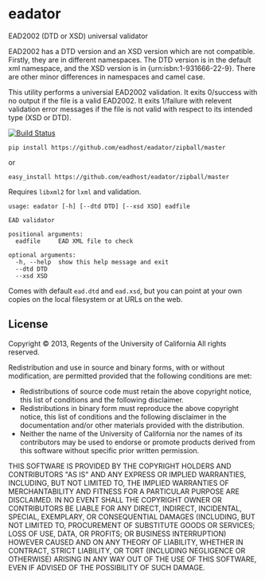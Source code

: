 eadator
=======

EAD2002 (DTD or XSD) universal validator

EAD2002 has a DTD version and an XSD version which are not compatible.  Firstly, they are in
different namespaces.  The DTD version is in the default xml namespace, and the XSD 
version is in {urn:isbn:1-931666-22-9}.  There are other minor differences in namespaces
and camel case.

This utility performs a universial EAD2002 validation.  It exits 0/success with no output if the 
file is a valid EAD2002.  It exits 1/failure with relevent validation error messages if the file
is not valid with respect to its intended type (XSD or DTD).

[![Build Status](https://travis-ci.org/eadhost/eadator.png)](https://travis-ci.org/eadhost/eadator)


```
pip install https://github.com/eadhost/eadator/zipball/master
```
or
```
easy_install https://github.com/eadhost/eadator/zipball/master
```

Requires `libxml2` for `lxml` and validation.  


```
usage: eadator [-h] [--dtd DTD] [--xsd XSD] eadfile

EAD validator

positional arguments:
  eadfile     EAD XML file to check

optional arguments:
  -h, --help  show this help message and exit
  --dtd DTD
  --xsd XSD
```

Comes with default `ead.dtd` and `ead.xsd`, but you can point at
your own copies on the local filesystem or at URLs on the web.

License
-------
Copyright © 2013, Regents of the University of California
All rights reserved.

Redistribution and use in source and binary forms, with or without 
modification, are permitted provided that the following conditions are met:

- Redistributions of source code must retain the above copyright notice, 
  this list of conditions and the following disclaimer.
- Redistributions in binary form must reproduce the above copyright notice, 
  this list of conditions and the following disclaimer in the documentation 
  and/or other materials provided with the distribution.
- Neither the name of the University of California nor the names of its
  contributors may be used to endorse or promote products derived from this 
  software without specific prior written permission.

THIS SOFTWARE IS PROVIDED BY THE COPYRIGHT HOLDERS AND CONTRIBUTORS "AS IS" 
AND ANY EXPRESS OR IMPLIED WARRANTIES, INCLUDING, BUT NOT LIMITED TO, THE 
IMPLIED WARRANTIES OF MERCHANTABILITY AND FITNESS FOR A PARTICULAR PURPOSE 
ARE DISCLAIMED. IN NO EVENT SHALL THE COPYRIGHT OWNER OR CONTRIBUTORS BE 
LIABLE FOR ANY DIRECT, INDIRECT, INCIDENTAL, SPECIAL, EXEMPLARY, OR 
CONSEQUENTIAL DAMAGES (INCLUDING, BUT NOT LIMITED TO, PROCUREMENT OF 
SUBSTITUTE GOODS OR SERVICES; LOSS OF USE, DATA, OR PROFITS; OR BUSINESS 
INTERRUPTION) HOWEVER CAUSED AND ON ANY THEORY OF LIABILITY, WHETHER IN 
CONTRACT, STRICT LIABILITY, OR TORT (INCLUDING NEGLIGENCE OR OTHERWISE) 
ARISING IN ANY WAY OUT OF THE USE OF THIS SOFTWARE, EVEN IF ADVISED OF THE 
POSSIBILITY OF SUCH DAMAGE.
